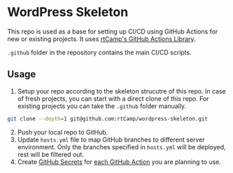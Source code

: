 # WordPress Skeleton

This repo is used as a base for setting up CI/CD using GitHub Actions for new or existing projects. It uses [rtCamp's GitHub Actions Library](https://github.com/rtCamp/github-actions-library).

`.github` folder in the repository contains the main CI/CD scripts.

## Usage

1. Setup your repo according to the skeleton strucutre of this repo. In case of fresh projects, you can start with a direct clone of this repo. For existing projects you can take the `.github` folder manually.

```bash
git clone --depth=1 git@github.com:rtCamp/wordpress-skeleton.git
```
2. Push your local repo to GitHub.
3. Update `hosts.yml` file to map GitHub branches to different server environment. Only the branches specified in `hosts.yml` will be deployed, rest will be filtered out.
4. Create [GitHub Secrets](https://developer.github.com/actions/creating-workflows/storing-secrets/) for [each GitHub Action](https://github.com/rtCamp/github-actions-library#list-of-github-actions) you are planning to use.
